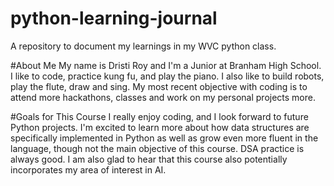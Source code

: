 # python-learning-journal
A repository to document my learnings in my WVC python class.

#About Me
My name is Dristi Roy and I'm a Junior at Branham High School. I like to code, practice kung fu, and play the piano. I also like to build robots, play the flute, draw and sing. My most recent objective with coding is to attend more hackathons, classes and work on my personal projects more.

#Goals for This Course
I really enjoy coding, and I look forward to future Python projects. I'm excited to learn more about how data structures are specifically implemented in Python as well as grow even more fluent in the language, though not the main objective of this course. DSA practice is always good. I am also glad to hear that this course also potentially incorporates my area of interest in AI.
